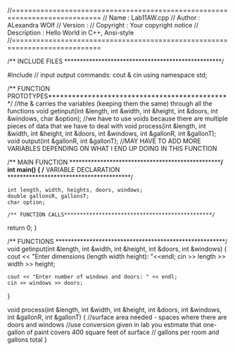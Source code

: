 //============================================================================
// Name        : Lab11AW.cpp
// Author      : ALexandra WOlf
// Version     :
// Copyright   : Your copyright notice
// Description : Hello World in C++, Ansi-style
//============================================================================


/** INCLUDE FILES ***************************************************/

#include <iostream>	//	input output commands:	cout & cin
using namespace std;

/** FUNCTION PROTOTYPES**********************************************/ //the & carries the variables (keeping them the same) through all the functions
void getinput(int &length, int &width, int &height, int &doors, int &windows, char &option); //we have to use voids because there are multiple pieces of data that we have to deal with
void process(int &length, int &width, int &height, int &doors, int &windows, int &gallonR, int &gallonT);
void output(int &gallonR, int &gallonT); //MAY HAVE TO ADD MORE VARIABLES DEPENDING ON WHAT I END UP DOING IN THIS FUNCTION

/** MAIN FUNCTION ***************************************************/
int main()
{
	/** VARIABLE DECLARATION ****************************************/

	int length, width, heights, doors, windows;
	double gallonsR, gallonsT;
	char option;

	/** FUNCTION CALLS***********************************************/

   return 0;
}

/** FUNCTIONS *******************************************************/
void getinput(int &length, int &width, int &height, int &doors, int &windows)
{
	cout << "Enter dimensions (length width height): "<<endl;
	cin >> length >> width >> height;

	cout << "Enter number of windows and doors: " << endl;
	cin >> windows >> doors;



}

void process(int &length, int &width, int &height, int &doors, int &windows, int &gallonR, int &gallonT)
{
//surface area needed - spaces where there are doors and windows
	//use conversion given in lab you estimate that one-gallon of paint covers 400 square feet of surface
// gallons per room and gallons total
}
